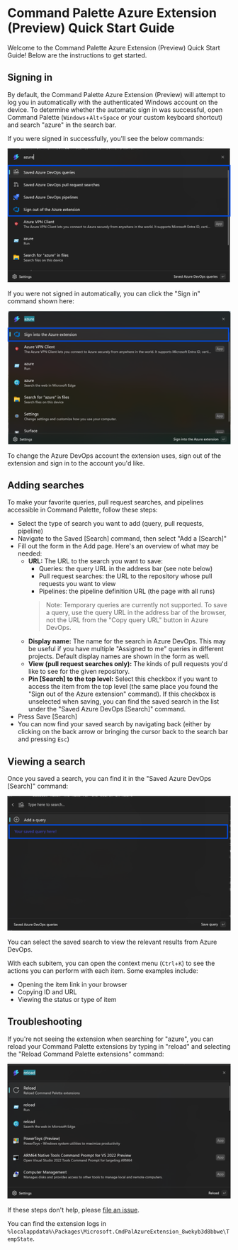 # Command Palette Azure Extension (Preview) Quick Start Guide

Welcome to the Command Palette Azure Extension (Preview) Quick Start Guide! Below are the instructions to get started.

## Signing in

By default, the Command Palette Azure Extension (Preview) will attempt to log you in automatically with the authenticated Windows account on the device. To determine whether the automatic sign in was successful, open Command Palette (`Windows`+`Alt`+`Space` or your custom keyboard shortcut) and search "azure" in the search bar.

If you were signed in successfully, you'll see the below commands:

![A screenshot of the Command Palette with "azure" in the search bar. Four commands have a blue box around them: "Saved Azure DevOps queries", "Saved Azure DevOps pull request searches", "Saved Azure DevOps pipelines", and "Sign out of the Azure extension"](assets/logged_in_commands.png)

If you were not signed in automatically, you can click the "Sign in" command shown here:

![A screenshot of the Command Palette with "azure" in the search bar. One command has a blue box around it: "Sign into the Azure extension"](assets/sign_in_command.png)

To change the Azure DevOps account the extension uses, sign out of the extension and sign in to the account you'd like.


## Adding searches

To make your favorite queries, pull request searches, and pipelines accessible in Command Palette, follow these steps:

* Select the type of search you want to add (query, pull requests, pipeline)
* Navigate to the Saved [Search] command, then select "Add a [Search]"
* Fill out the form in the Add page. Here's an overview of what may be needed:
   * **URL:** The URL to the search you want to save:
      * Queries: the query URL in the address bar (see note below)
      * Pull request searches: the URL to the repository whose pull requests you want to view
      * Pipelines: the pipeline definition URL (the page with all runs)
      > Note: Temporary queries are currently not supported. To save a query, use the query URL in the address bar of the browser, not the URL from the "Copy query URL" button in Azure DevOps.
    * **Display name:** The name for the search in Azure DevOps. This may be useful if you have multiple "Assigned to me" queries in different projects. Default display names are shown in the form as well.
    * **View (pull request searches only):** The kinds of pull requests you'd like to see for the given repository.
    * **Pin [Search] to the top level:** Select this checkbox if you want to access the item from the top level (the same place you found the "Sign out of the Azure extension" command). If this checkbox is unselected when saving, you can find the saved search in the list under the "Saved Azure DevOps [Search]" command.
* Press Save [Search]
* You can now find your saved search by navigating back (either by clicking on the back arrow or bringing the cursor back to the search bar and pressing `Esc`)

## Viewing a search

Once you saved a search, you can find it in the "Saved Azure DevOps [Search]" command:

![The "Saved Azure DevOps queries" list command results page with two entries: "Add a query" and "Your saved query here!"](assets/saved_query_example.png)

You can select the saved search to view the relevant results from Azure DevOps.

With each subitem, you can open the context menu (`Ctrl`+`K`) to see the actions you can perform with each item. Some examples include:
* Opening the item link in your browser
* Copying ID and URL
* Viewing the status or type of item

## Troubleshooting

If you're not seeing the extension when searching for "azure", you can reload your Command Palette extensions by typing in "reload" and selecting the "Reload Command Palette extensions" command:

![A screenshot of the Command Palette with "reload" in the search bar. The command "Reload Command Palette extensions" is highlighted](assets/reload_command.png)

If these steps don't help, please [file an issue](https://github.com/microsoft/CmdPalAzureExtension/issues/new).

You can find the extension logs in ```%localappdata%\Packages\Microsoft.CmdPalAzureExtension_8wekyb3d8bbwe\TempState```.